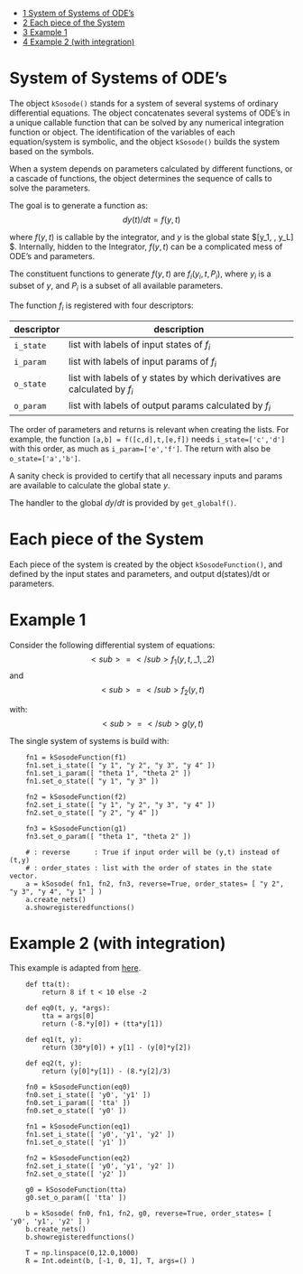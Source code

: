 -   [<span class="toc-section-number">1</span> System of Systems of
    ODE’s](#system-of-systems-of-odes)
-   [<span class="toc-section-number">2</span> Each piece of the
    System](#each-piece-of-the-system)
-   [<span class="toc-section-number">3</span> Example 1](#example-1)
-   [<span class="toc-section-number">4</span> Example 2 (with
    integration)](#example-2-with-integration)

# System of Systems of ODE’s

The object `kSosode()` stands for a system of several systems of
ordinary differential equations. The object concatenates several systems
of ODE’s in a unique callable function that can be solved by any
numerical integration function or object. The identification of the
variables of each equation/system is symbolic, and the object
`kSosode()` builds the system based on the symbols.

When a system depends on parameters calculated by different functions,
or a cascade of functions, the object determines the sequence of calls
to solve the parameters.

The goal is to generate a function as: $$ dy(t)/dt = f(y,t) $$

where $f(y,t)$ is callable by the integrator, and $y$ is the global
state $\[y_1, , y_L\] $. Internally, hidden to the Integrator, $f(y,t)$
can be a complicated mess of ODE’s and parameters.

The constituent functions to generate $f(y,t)$ are $f_i(y_i,t,P_i)$,
where $y_i$ is a subset of $y$, and $P_i$ is a subset of all available
parameters.

The function $f_i$ is registered with four descriptors:

| descriptor | description                                                               |
|------------|---------------------------------------------------------------------------|
| `i_state`  | list with labels of input states of $f_i$                                 |
| `i_param`  | list with labels of input params of $f_i$                                 |
| `o_state`  | list with labels of y states by which derivatives are calculated by $f_i$ |
| `o_param`  | list with labels of output params calculated by $f_i$                     |

The order of parameters and returns is relevant when creating the lists.
For example, the function `[a,b] = f([c,d],t,[e,f])` needs
`i_state=['c','d']` with this order, as much as `i_param=['e','f']`. The
return with also be `o_state=['a','b']`.

A sanity check is provided to certify that all necessary inputs and
params are available to calculate the global state $y$.

The handler to the global $dy/dt$ is provided by `get_globalf()`.

# Each piece of the System

Each piece of the system is created by the object `kSosodeFunction()`,
and defined by the input states and parameters, and output d(states)/dt
or parameters.

# Example 1

Consider the following differential system of equations: $$ <sub>=</sub>
f_1(y,t,\_1,\_2) $$ and $$ <sub>=</sub> f_2(y,t) $$

with: $$ <sub>=</sub> g(y,t) $$

The single system of systems is build with:

        fn1 = kSosodeFunction(f1)
        fn1.set_i_state([ "y 1", "y 2", "y 3", "y 4" ])
        fn1.set_i_param([ "theta 1", "theta 2" ])
        fn1.set_o_state([ "y 1", "y 3" ])

        fn2 = kSosodeFunction(f2)
        fn2.set_i_state([ "y 1", "y 2", "y 3", "y 4" ])
        fn2.set_o_state([ "y 2", "y 4" ])

        fn3 = kSosodeFunction(g1)
        fn3.set_o_param([ "theta 1", "theta 2" ])

        # : reverse      : True if input order will be (y,t) instead of (t,y)
        # : order_states : list with the order of states in the state vector.
        a = kSosode( fn1, fn2, fn3, reverse=True, order_states= [ "y 2", "y 3", "y 4", "y 1" ] )
        a.create_nets()
        a.showregisteredfunctions()

# Example 2 (with integration)

This example is adapted from
[here](http://support.ptc.com/help/mathcad/en/index.html#page/PTC_Mathcad_Help/example_solving_a_first_order_system_of_ODEs.html).

        def tta(t):
            return 8 if t < 10 else -2

        def eq0(t, y, *args):
            tta = args[0]
            return (-8.*y[0]) + (tta*y[1])

        def eq1(t, y):
            return (30*y[0]) + y[1] - (y[0]*y[2])

        def eq2(t, y):
            return (y[0]*y[1]) - (8.*y[2]/3)

        fn0 = kSosodeFunction(eq0)
        fn0.set_i_state([ 'y0', 'y1' ])
        fn0.set_i_param([ 'tta' ])
        fn0.set_o_state([ 'y0' ])

        fn1 = kSosodeFunction(eq1)
        fn1.set_i_state([ 'y0', 'y1', 'y2' ])
        fn1.set_o_state([ 'y1' ])

        fn2 = kSosodeFunction(eq2)
        fn2.set_i_state([ 'y0', 'y1', 'y2' ])
        fn2.set_o_state([ 'y2' ])

        g0 = kSosodeFunction(tta)
        g0.set_o_param([ 'tta' ])

        b = kSosode( fn0, fn1, fn2, g0, reverse=True, order_states= [ 'y0', 'y1', 'y2' ] )
        b.create_nets()
        b.showregisteredfunctions()

        T = np.linspace(0,12.0,1000)
        R = Int.odeint(b, [-1, 0, 1], T, args=() )
